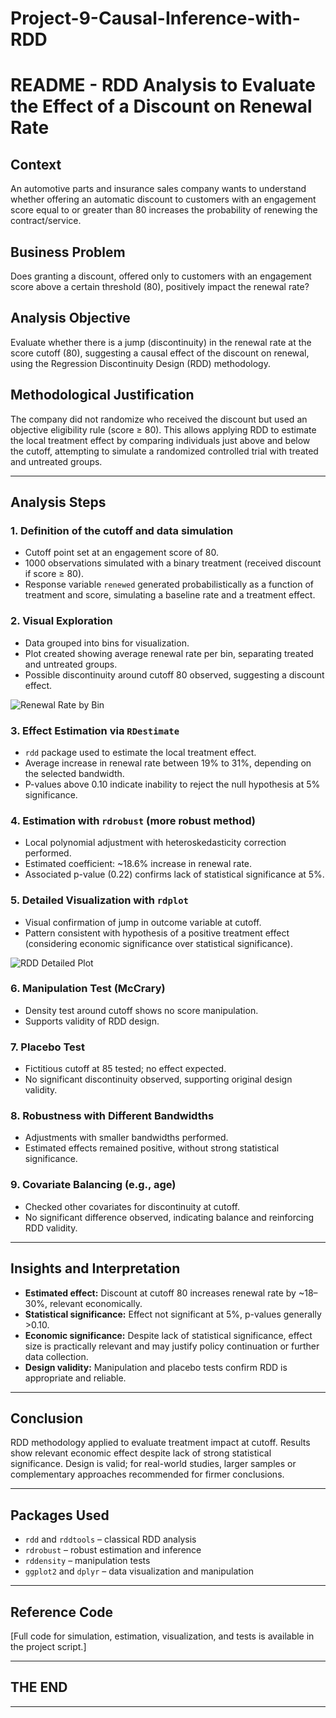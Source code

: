 # Project-9-Causal-Inference-with-RDD

# README - RDD Analysis to Evaluate the Effect of a Discount on Renewal Rate

## Context
An automotive parts and insurance sales company wants to understand whether offering an automatic discount to customers with an engagement score equal to or greater than 80 increases the probability of renewing the contract/service.

## Business Problem
Does granting a discount, offered only to customers with an engagement score above a certain threshold (80), positively impact the renewal rate?

## Analysis Objective
Evaluate whether there is a jump (discontinuity) in the renewal rate at the score cutoff (80), suggesting a causal effect of the discount on renewal, using the Regression Discontinuity Design (RDD) methodology.

## Methodological Justification
The company did not randomize who received the discount but used an objective eligibility rule (score ≥ 80). This allows applying RDD to estimate the local treatment effect by comparing individuals just above and below the cutoff, attempting to simulate a randomized controlled trial with treated and untreated groups.

---

## Analysis Steps

### 1. Definition of the cutoff and data simulation
- Cutoff point set at an engagement score of 80.  
- 1000 observations simulated with a binary treatment (received discount if score ≥ 80).  
- Response variable `renewed` generated probabilistically as a function of treatment and score, simulating a baseline rate and a treatment effect.

### 2. Visual Exploration
- Data grouped into bins for visualization.  
- Plot created showing average renewal rate per bin, separating treated and untreated groups.  
- Possible discontinuity around cutoff 80 observed, suggesting a discount effect.

![Renewal Rate by Bin](https://github.com/user-attachments/assets/d8e17da3-dc6d-4426-8cb2-c20417dbdf90)

### 3. Effect Estimation via `RDestimate`
- `rdd` package used to estimate the local treatment effect.  
- Average increase in renewal rate between 19% to 31%, depending on the selected bandwidth.  
- P-values above 0.10 indicate inability to reject the null hypothesis at 5% significance.

### 4. Estimation with `rdrobust` (more robust method)
- Local polynomial adjustment with heteroskedasticity correction performed.  
- Estimated coefficient: ~18.6% increase in renewal rate.  
- Associated p-value (0.22) confirms lack of statistical significance at 5%.

### 5. Detailed Visualization with `rdplot`
- Visual confirmation of jump in outcome variable at cutoff.  
- Pattern consistent with hypothesis of a positive treatment effect (considering economic significance over statistical significance).

![RDD Detailed Plot](https://github.com/user-attachments/assets/db0d8eac-b665-4669-b838-e9774c129499)

### 6. Manipulation Test (McCrary)
- Density test around cutoff shows no score manipulation.  
- Supports validity of RDD design.

### 7. Placebo Test
- Fictitious cutoff at 85 tested; no effect expected.  
- No significant discontinuity observed, supporting original design validity.

### 8. Robustness with Different Bandwidths
- Adjustments with smaller bandwidths performed.  
- Estimated effects remained positive, without strong statistical significance.

### 9. Covariate Balancing (e.g., age)
- Checked other covariates for discontinuity at cutoff.  
- No significant difference observed, indicating balance and reinforcing RDD validity.

---

## Insights and Interpretation

- **Estimated effect:** Discount at cutoff 80 increases renewal rate by ~18–30%, relevant economically.  
- **Statistical significance:** Effect not significant at 5%, p-values generally >0.10.  
- **Economic significance:** Despite lack of statistical significance, effect size is practically relevant and may justify policy continuation or further data collection.  
- **Design validity:** Manipulation and placebo tests confirm RDD is appropriate and reliable.

---

## Conclusion
RDD methodology applied to evaluate treatment impact at cutoff. Results show relevant economic effect despite lack of strong statistical significance. Design is valid; for real-world studies, larger samples or complementary approaches recommended for firmer conclusions.

---

## Packages Used
- `rdd` and `rddtools` – classical RDD analysis  
- `rdrobust` – robust estimation and inference  
- `rddensity` – manipulation tests  
- `ggplot2` and `dplyr` – data visualization and manipulation

---

## Reference Code
[Full code for simulation, estimation, visualization, and tests is available in the project script.]

---

## THE END

---

